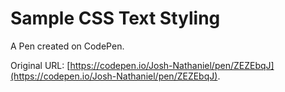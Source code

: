 # Sample CSS Text Styling

A Pen created on CodePen.

Original URL: [https://codepen.io/Josh-Nathaniel/pen/ZEZEbqJ](https://codepen.io/Josh-Nathaniel/pen/ZEZEbqJ).

